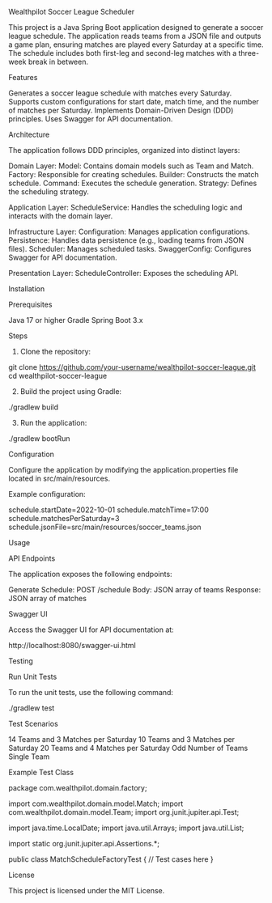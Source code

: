 Wealthpilot Soccer League Scheduler

This project is a Java Spring Boot application designed to generate a soccer league schedule. The application reads teams from a JSON file and outputs a game plan, ensuring matches are played every Saturday at a specific time. The schedule includes both first-leg and second-leg matches with a three-week break in between.

Features

Generates a soccer league schedule with matches every Saturday.
Supports custom configurations for start date, match time, and the number of matches per Saturday.
Implements Domain-Driven Design (DDD) principles.
Uses Swagger for API documentation.

Architecture

The application follows DDD principles, organized into distinct layers:

Domain Layer:
Model: Contains domain models such as Team and Match.
Factory: Responsible for creating schedules.
Builder: Constructs the match schedule.
Command: Executes the schedule generation.
Strategy: Defines the scheduling strategy.

Application Layer:
ScheduleService: Handles the scheduling logic and interacts with the domain layer.

Infrastructure Layer:
Configuration: Manages application configurations.
Persistence: Handles data persistence (e.g., loading teams from JSON files).
Scheduler: Manages scheduled tasks.
SwaggerConfig: Configures Swagger for API documentation.

Presentation Layer:
ScheduleController: Exposes the scheduling API.

Installation

Prerequisites

Java 17 or higher
Gradle
Spring Boot 3.x

Steps

1. Clone the repository:

git clone https://github.com/your-username/wealthpilot-soccer-league.git
cd wealthpilot-soccer-league

2. Build the project using Gradle:

./gradlew build

3. Run the application:

./gradlew bootRun

Configuration

Configure the application by modifying the application.properties file located in src/main/resources.

Example configuration:

schedule.startDate=2022-10-01
schedule.matchTime=17:00
schedule.matchesPerSaturday=3
schedule.jsonFile=src/main/resources/soccer_teams.json

Usage

API Endpoints

The application exposes the following endpoints:

Generate Schedule:
POST /schedule
Body: JSON array of teams
Response: JSON array of matches

Swagger UI

Access the Swagger UI for API documentation at:

http://localhost:8080/swagger-ui.html

Testing

Run Unit Tests

To run the unit tests, use the following command:

./gradlew test

Test Scenarios

14 Teams and 3 Matches per Saturday
10 Teams and 3 Matches per Saturday
20 Teams and 4 Matches per Saturday
Odd Number of Teams
Single Team

Example Test Class

package com.wealthpilot.domain.factory;

import com.wealthpilot.domain.model.Match;
import com.wealthpilot.domain.model.Team;
import org.junit.jupiter.api.Test;

import java.time.LocalDate;
import java.util.Arrays;
import java.util.List;

import static org.junit.jupiter.api.Assertions.*;

public class MatchScheduleFactoryTest {
    // Test cases here
}

License

This project is licensed under the MIT License.
